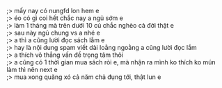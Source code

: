 ;> mấy nay có nungfd lon hem e<br>
;> éo có gì coi hết chắc nay a ngủ sớm e<br>
;> làm 1 tháng mà trên dưới 10 củ chắc nghèo cả đời thật e<br>
;> sau này ngủ chung vs a nhé e<br>
;> a thì a cũng lười đọc sách lắm e<br>
;> hay là nội dung spam viết dài loằng ngoằng a cũng lười đọc lắm<br>
;> a thích vô thẳng vấn đề trọng tâm thôi<br>
;> a cũng có 1 thời gian mua sách ròi e, mà nhận ra mình ko thích ko mún làm thì nên next e<br> 
;> mua xong quăng xó cả năm chả đụng tới, thật lun e
